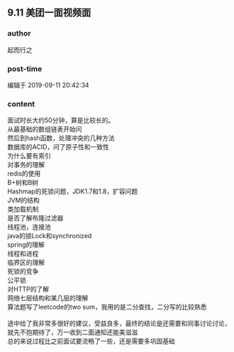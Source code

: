 ## 9.11 美团一面视频面
### author 
起而行之
### post-time 

编辑于  2019-09-11 20:42:34
### content 
<div class="post-topic-des nc-post-content">
 <div>
  面试时长大约50分钟，算是比较长的。
 </div>
 <div>
  从最基础的数组链表开始问
 </div>
 <div>
  然后到hash函数，处理冲突的几种方法
 </div>
 <div>
  数据库的ACID，问了原子性和一致性
 </div>
 <div>
  为什么要有索引
 </div>
 <div>
  对事务的理解
 </div>
 <div>
  redis的使用
 </div>
 <div>
  B+树和B树
 </div>
 <div>
  Hashmap的死锁问题，JDK1.7和1.8，扩容问题
 </div>
 <div>
  JVM的结构
 </div>
 <div>
  类加载机制
 </div>
 <div>
  是否了解布隆过滤器
 </div>
 <div>
  线程池，连接池
 </div>
 <div>
  java的锁Lock和synchronized
 </div>
 <div>
  spring的理解
 </div>
 <div>
  线程和进程
 </div>
 <div>
  临界区的理解
 </div>
 <div>
  死锁的竞争
 </div>
 <div>
  公平锁
 </div>
 <div>
  对HTTP的了解
 </div>
 <div>
  网络七层结构和某几层的理解
 </div>
 <div>
  算法题写了leetcode的two sum，我用的是二分查找，二分写的比较熟悉
 </div>
 <div>
  <br/>
 </div>
 <div>
  途中给了我非常多很好的建议，受益良多，最终的结论是还需要和同事讨论讨论，就先不抱期待了，万一收到二面通知还能美滋滋
 </div>
 <div>
  总的来说过程比之前面试要流畅了一些，还是需要多巩固基础
 </div>
</div>
